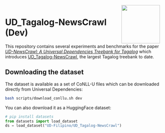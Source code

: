 <img src="https://cdn-avatars.huggingface.co/v1/production/uploads/634e20a0c1ce28f1de920cc4/k7SJny1M3lDa5CH_T1bp3.png" width="125" height="125" align="right" />

# UD_Tagalog-NewsCrawl (Dev)

This repository contains several experiments and benchmarks for the paper [_UD-NewsCrawl: A Universal Dependencies Treebank for Tagalog_]() which introduces [UD_Tagalog-NewsCrawl](https://huggingface.co/datasets/UD-Filipino/UD_Tagalog-NewsCrawl), the largest Tagalog treebank to date.

## Downloading the dataset

The dataset is available as a set of CoNLL-U files which can be downloaded directly from Universal Dependencies:

```sh
bash scripts/download_conllu.sh dev
```

You can also download it as a HuggingFace dataset:

```python
# pip install datasets
from datasets import load_dataset
ds = load_dataset("UD-Filipino/UD_Tagalog-NewsCrawl")
```
